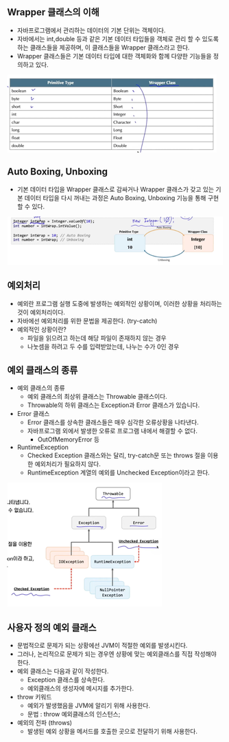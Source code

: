 ## Wrapper 클래스의 이해
- 자바프로그램에서 관리하는 데이터의 기본 단위는 객체이다.
- 자바에서는 int,double 등과 같은 기본 데이터 타입들을 객체로 관리 할 수 있도록 하는 클래스들을 제공하며, 이 클래스들을 Wrapper 클래스라고 한다.
- Wrapper 클래스들은 기본 데이터 타입에 대한 객체화와 함께 다양한 기능들을 정의하고 있다.

![img_35.png](img_35.png)

## Auto Boxing, Unboxing
- 기본 데이터 타입을 Wrapper 클래스로 감싸거나 Wrapper 클래스가 갖고 있는 기본 데이터 타입을 다시 꺼내는 과정은 Auto Boxing, Unboxing 기능을 통해 구현할 수 있다.

![img_36.png](img_36.png)

## 예외처리
- 예외란 프로그램 실행 도중에 발생하는 예외적인 상황이며, 이러한 상황을 처리하는 것이 예외처리이다.
- 자바에선 예외처리를 위한 문법을 제공한다. (try-catch)
- 예외적인 상황이란?
  - 파일을 읽으려고 하는데 해당 파일이 존재하지 않는 경우
  - 나눗셈을 하려고 두 수를 입력받았는데, 나누는 수가 0인 경우

## 예외 클래스의 종류
- 예외 클래스의 종류
  - 예외 클래스의 최상위 클래스는 Throwable 클래스이다.
  - Throwable의 하위 클래스는 Exception과 Error 클래스가 있습니다.
- Error 클래스
  - Error 클래스를 상속한 클래스들은 매우 심각한 오류상황을 나타낸다.
  - 자바프로그램 외에서 발생한 오류로 프로그램 내에서 해결할 수 없다.
    - OutOfMemoryError 등
- RuntimeException
  - Checked Exception 클래스와는 달리, try-catch문 또는 throws 절을 이용한 예외처리가 필요하지 않다.
  - RuntimeException 계열의 예외를 Unchecked Exception이라고 한다.

![img_37.png](img_37.png)

## 사용자 정의 예외 클래스
- 문법적으로 문제가 되는 상황에선 JVM이 적절한 예외를 발생시킨다.
- 그러나, 논리적으로 문제가 되는 경우엔 상황에 맞는 예외클래스를 직접 작성해야 한다.
- 예외 클래스는 다음과 같이 작성한다.
  - Exception 클래스를 상속한다.
  - 예외클래스의 생성자에 메시지를 추가한다.
- throw 키워드
  - 예외가 발생했음을 JVM에 알리기 위해 사용한다.
  - 문법 : throw 예외클래스의 인스턴스;
- 예외의 전파 (throws)
  - 발생된 예외 상황을 메서드를 호출한 곳으로 전달하기 위해 사용한다.